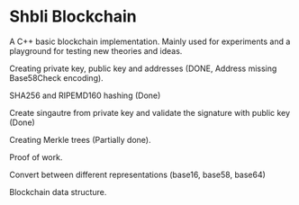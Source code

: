 # Shbli Blockchain
A C++ basic blockchain implementation. Mainly used for experiments and a playground for testing new theories and ideas.

Creating private key, public key and addresses (DONE, Address missing Base58Check encoding).

SHA256 and RIPEMD160 hashing (Done)

Create singautre from private key and validate the signature with public key (Done)

Creating Merkle trees (Partially done).

Proof of work.

Convert between different representations (base16, base58, base64)

Blockchain data structure.
